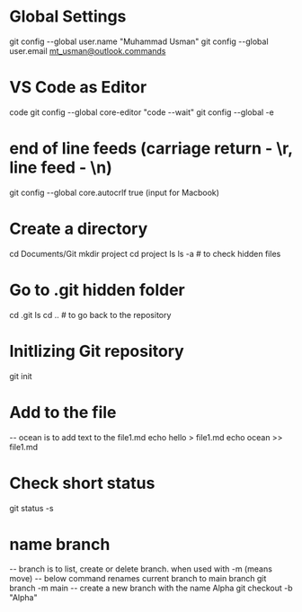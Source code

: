 # Global Settings

git config --global user.name "Muhammad Usman"
git config --global user.email mt_usman@outlook.commands

# VS Code as Editor
code 
git config --global core-editor "code --wait"
git config --global -e

# end of line feeds (carriage return - \r, line feed - \n)
git config --global core.autocrlf true (input for Macbook)

# Create a directory
cd Documents/Git
mkdir project
cd project
ls
ls -a # to check hidden files

# Go to .git hidden folder
cd .git
ls 
cd .. # to go back to the repository

# Initlizing Git repository
git init

# Add to the file
-- ocean is to add text to the file1.md
echo hello > file1.md
echo ocean >> file1.md

# Check short status
git status -s

# name branch
-- branch is to list, create or delete branch. when used with -m (means move)
-- below command renames current branch to main branch
git branch -m main
-- create a new branch with the name Alpha
git checkout -b "Alpha"

